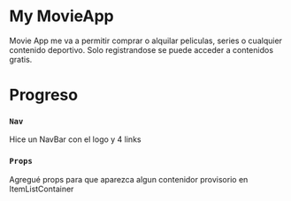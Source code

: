 # My MovieApp

Movie App me va a permitir comprar o alquilar peliculas, series o cualquier contenido deportivo.
Solo registrandose se puede acceder a contenidos gratis.

# Progreso

### `Nav`

Hice un NavBar con el logo y 4 links

### `Props`

Agregué props para que aparezca algun contenidor provisorio en ItemListContainer
